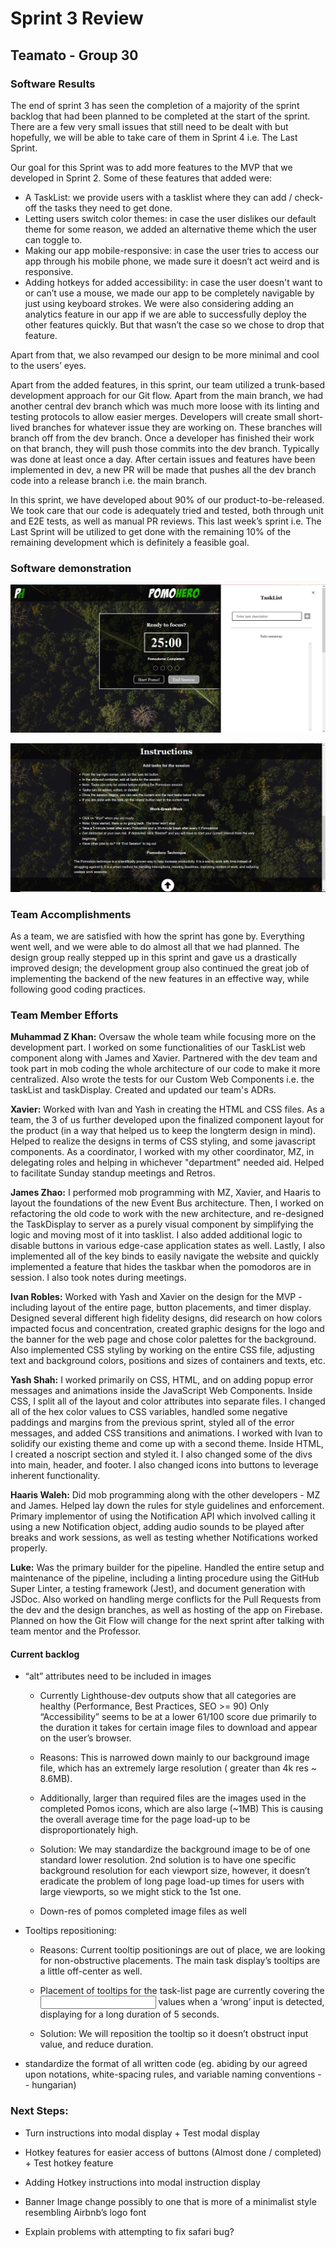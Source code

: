 # Sprint 3 Review

## Teamato - Group 30

### Software Results
The end of sprint 3 has seen the completion of a majority of the sprint backlog that had been planned to be completed at the start of the sprint. There are a few very small issues that still need to be dealt with but hopefully, we will be able to take care of them in Sprint 4 i.e. The Last Sprint.

Our goal for this Sprint was to add more features to the MVP that we developed in Sprint 2. Some of these features that added were: 
* A TaskList: we provide users with a tasklist where they can add / check-off the tasks they need to get done. 
* Letting users switch color themes: in case the user dislikes our default theme for some reason, we added an alternative theme which the user can toggle to.
* Making our app mobile-responsive: in case the user tries to access our app through his mobile phone, we made sure it doesn’t act weird and is responsive.
* Adding hotkeys for added accessibility: in case the user doesn't want to or can’t use a mouse, we made our app to be completely navigable by just using keyboard strokes. 
We were also considering adding an analytics feature in our app if we are able to successfully deploy the other features quickly. But that wasn’t the case so we chose to drop that feature.

Apart from that, we also revamped our design to be more minimal and cool to the users’ eyes.

Apart from the added features, in this sprint, our team utilized a trunk-based development approach for our Git flow. Apart from the main branch, we had another central dev branch which was much more loose with its linting and testing protocols to allow easier merges. Developers will create small short-lived branches for whatever issue they are working on. These branches will branch off from the dev branch. Once a developer has finished their work on that branch, they will push those commits into the dev branch. Typically was done at least once a day. After certain issues and features have been implemented in dev, a new PR will be made that pushes all the dev branch code into a release branch i.e. the main branch.

In this sprint, we have developed about 90% of our product-to-be-released. We took care that our code is adequately tried and tested, both through unit and E2E tests, as well as manual PR reviews. This last week’s sprint i.e. The Last Sprint will be utilized to get done with the remaining 10% of the remaining development which is definitely a feasible goal.

### Software demonstration

![Software first screen](../misc/img/sprint3first.png)

![Software second screen](../misc/img/sprint3second.png)

### Team Accomplishments
As a team, we are satisfied with how the sprint has gone by. Everything went well, and we were able to do almost all that we had planned. The design group really stepped up in this sprint and gave us a drastically improved design; the development group also continued the great job of implementing the backend of the new features in an effective way, while following good coding practices.

### Team Member Efforts

**Muhammad Z Khan:** Oversaw the whole team while focusing more on the development part. I worked on some functionalities of our TaskList web component along with James and Xavier. Partnered with the dev team and took part in mob coding the whole architecture of our code to make it more centralized. Also wrote the tests for our Custom Web Components i.e. the taskList and taskDisplay. Created and updated our team's ADRs.

**Xavier:** Worked with Ivan and Yash in creating the HTML and CSS files. As a team, the 3 of us further developed upon the finalized component layout for the product (in a way that helped us to keep the longterm design in mind). Helped to realize the designs in terms of CSS styling, and some javascript components. As a coordinator, I worked with my other coordinator, MZ, in delegating roles and helping in whichever "department" needed aid. Helped to facilitate Sunday standup meetings and Retros.

**James Zhao:** I performed mob programming with MZ, Xavier, and Haaris to layout the foundations of the new Event Bus architecture. Then, I worked on refactoring the old code to work with the new architecture, and re-designed the TaskDisplay to server as a purely visual component by simplifying the logic and moving most of it into tasklist. I also added additional logic to disable buttons in various edge-case application states as well. Lastly, I also implemented all of the key binds to easily navigate the website and quickly implemented a feature that hides the taskbar when the pomodoros are in session. I also took notes during meetings.

**Ivan Robles:** Worked with Yash and Xavier on the design for the MVP - including layout of the entire page, button placements, and timer display. Designed several different high fidelity designs, did research on how colors impacted focus and concentration, created graphic designs for the logo and the banner for the web page and chose color palettes for the background. Also implemented CSS styling by working on the entire CSS file, adjusting text and background colors, positions and sizes of containers and texts, etc.

**Yash Shah:** I worked primarily on CSS, HTML, and on adding popup error messages and animations inside the JavaScript Web Components. Inside CSS, I split all of the layout and color attributes into separate files. I changed all of the hex color values to CSS variables, handled some negative paddings and margins from the previous sprint, styled all of the error messages, and added CSS transitions and animations. I worked with Ivan to solidify our existing theme and come up with a second theme. Inside HTML, I created a noscript section and styled it. I also changed some of the divs into main, header, and footer. I also changed icons into buttons to leverage inherent functionality.

**Haaris Waleh:** Did mob programming along with the other developers - MZ and James. Helped lay down the rules for style guidelines and enforcement. Primary implementor of using the Notification API which involved calling it using a new Notification object, adding audio sounds to be played after breaks and work sessions, as well as testing whether Notifications worked properly.

**Luke:** Was the primary builder for the pipeline. Handled the entire setup and maintenance of the pipeline, including a linting procedure using the GitHub Super Linter, a testing framework (Jest), and document generation with JSDoc. Also worked on handling merge conflicts for the Pull Requests from the dev and the design branches, as well as hosting of the app on Firebase. Planned on how the Git Flow will change for the next sprint after talking with team mentor and the Professor.

#### Current backlog 

- “alt” attributes need to be included in images <img>

  - Currently Lighthouse-dev outputs show that all categories are healthy (Performance, Best Practices, SEO  >= 90) Only “Accessibility” seems to be at a lower 61/100 score due primarily to the duration it takes for certain image files to download and appear on the user’s browser. 

  - Reasons: This is narrowed down mainly to our background image file, which has an extremely large resolution ( greater than 4k res ~ 8.6MB). 
  - Additionally, larger than required files are the images used in the completed Pomos icons, which are also large (~1MB) This is causing the overall average time for the page load-up to be disproportionately high. 

  - Solution: We may standardize the background image to be of one standard lower resolution. 2nd solution is to have one specific background resolution for each viewport size, however, it doesn’t eradicate the problem of long page load-up times for users with large viewports, so we might stick to the 1st one. 
  - Down-res of pomos completed image files as well

- Tooltips repositioning:
  - Reasons: Current tooltip positionings are out of place, we are looking for non-obstructive placements. The main task display’s tooltips are a little off-center as well. 

  - Placement of tooltips for the task-list page are currently covering the <input> values when a ‘wrong’ input is detected, displaying for a long duration of 5 seconds. 

  - Solution:
    We will reposition the tooltip so it doesn’t obstruct input value, and reduce duration.
    
- standardize the format of all written code (eg. abiding by our agreed upon notations, white-spacing rules, and variable naming conventions -- hungarian)

 
### Next Steps: 

- Turn instructions into modal display + Test modal display

- Hotkey features for easier access of buttons (Almost done / completed) + Test hotkey feature

- Adding Hotkey instructions into modal instruction display 

- Banner Image change possibly to one that is more of a minimalist style resembling Airbnb’s logo font

- Explain problems with attempting to fix safari bug?

